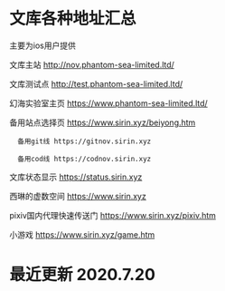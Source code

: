 # 文库各种地址汇总

 主要为ios用户提供

 文库主站 http://nov.phantom-sea-limited.ltd/

 文库测试点 http://test.phantom-sea-limited.ltd/

 幻海实验室主页 https://www.phantom-sea-limited.ltd/

 备用站点选择页 https://www.sirin.xyz/beiyong.htm

      备用git线 https://gitnov.sirin.xyz

      备用cod线 https://codnov.sirin.xyz

文库状态显示 https://status.sirin.xyz

西琳的虚数空间 https://www.sirin.xyz

pixiv国内代理快速传送门 https://www.sirin.xyz/pixiv.htm

小游戏 https://www.sirin.xyz/game.htm

# 最近更新 2020.7.20